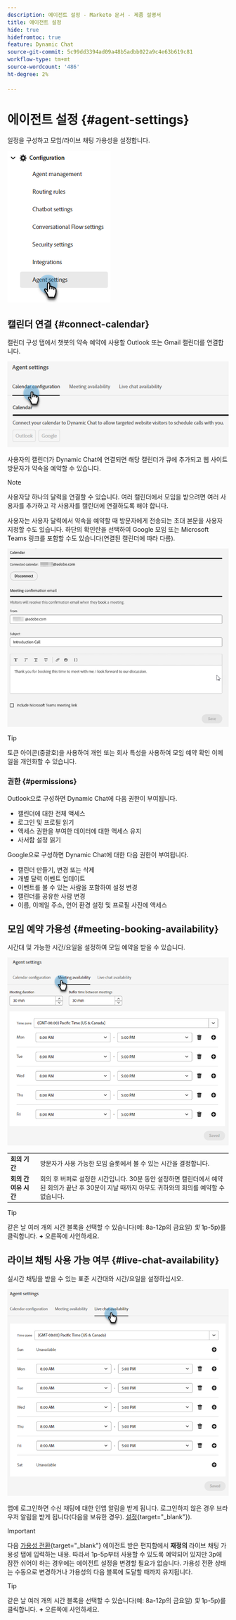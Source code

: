 ```yaml
---
description: 에이전트 설정 - Marketo 문서 - 제품 설명서
title: 에이전트 설정
hide: true
hidefromtoc: true
feature: Dynamic Chat
source-git-commit: 5c99dd3394ad09a48b5adbb022a9c4e63b619c81
workflow-type: tm+mt
source-wordcount: '486'
ht-degree: 2%

---
```


# 에이전트 설정 {#agent-settings}

일정을 구성하고 모임/라이브 채팅 가용성을 설정합니다.

![](assets/agent-settings-1.png)

## 캘린더 연결 {#connect-calendar}

캘린더 구성 탭에서 챗봇의 약속 예약에 사용할 Outlook 또는 Gmail 캘린더를 연결합니다.

![](assets/agent-settings-2.png)

사용자의 캘린더가 Dynamic Chat에 연결되면 해당 캘린더가 큐에 추가되고 웹 사이트 방문자가 약속을 예약할 수 있습니다.

>[!NOTE]
>
>사용자당 하나의 달력을 연결할 수 있습니다. 여러 캘린더에서 모임을 받으려면 여러 사용자를 추가하고 각 사용자를 캘린더에 연결하도록 해야 합니다.

사용자는 사용자 달력에서 약속을 예약할 때 방문자에게 전송되는 초대 본문을 사용자 지정할 수도 있습니다. 하단의 확인란을 선택하여 Google 모임 또는 Microsoft Teams 링크를 포함할 수도 있습니다(연결된 캘린더에 따라 다름).

![](assets/agent-settings-3.png)

>[!TIP]
>
>토큰 아이콘(중괄호)을 사용하여 개인 또는 회사 특성을 사용하여 모임 예약 확인 이메일을 개인화할 수 있습니다.

### 권한 {#permissions}

Outlook으로 구성하면 Dynamic Chat에 다음 권한이 부여됩니다.

* 캘린더에 대한 전체 액세스
* 로그인 및 프로필 읽기
* 액세스 권한을 부여한 데이터에 대한 액세스 유지
* 사서함 설정 읽기

Google으로 구성하면 Dynamic Chat에 대한 다음 권한이 부여됩니다.

* 캘린더 만들기, 변경 또는 삭제
* 개별 달력 이벤트 업데이트
* 이벤트를 볼 수 있는 사람을 포함하여 설정 변경
* 캘린더를 공유한 사람 변경
* 이름, 이메일 주소, 언어 환경 설정 및 프로필 사진에 액세스

## 모임 예약 가용성 {#meeting-booking-availability}

시간대 및 가능한 시간/요일을 설정하여 모임 예약을 받을 수 있습니다.

![](assets/agent-settings-4.png)

<table> 
 <tbody> 
  <tr> 
   <td><b>회의 기간</b></td>
   <td>방문자가 사용 가능한 모임 슬롯에서 볼 수 있는 시간을 결정합니다.</td>
  </tr> 
  <tr> 
   <td><b>회의 간 여유 시간</b></td>
   <td>회의 후 버퍼로 설정한 시간입니다. 30분 동안 설정하면 캘린더에서 예약된 회의가 끝난 후 30분이 지날 때까지 아무도 귀하와의 회의를 예약할 수 없습니다.</td>
  </tr>
 </tbody> 
</table>

>[!TIP]
>
>같은 날 여러 개의 시간 블록을 선택할 수 있습니다(예: 8a-12p의 금요일) _및_ 1p-5p)를 클릭합니다. **+** 오른쪽에 사인하세요.

## 라이브 채팅 사용 가능 여부 {#live-chat-availability}

실시간 채팅을 받을 수 있는 표준 시간대와 시간/요일을 설정하십시오.

![](assets/agent-settings-5.png)

앱에 로그인하면 수신 채팅에 대한 인앱 알림을 받게 됩니다. 로그인하지 않은 경우 브라우저 알림을 받게 됩니다(다음을 보유한 경우). [설정](/help/marketo/product-docs/demand-generation/dynamic-chat-two/live-chat/agent-inbox.md#live-chat-notifications){target="_blank"}).

>[!IMPORTANT]
>
>다음 [가용성 전환](/help/marketo/product-docs/demand-generation/dynamic-chat-two/live-chat/agent-inbox.md#availability-toggle){target="_blank"} 에이전트 받은 편지함에서 **재정의** 라이브 채팅 가용성 탭에 입력하는 내용. 따라서 1p-5p부터 사용할 수 있도록 예약되어 있지만 3p에 잠깐 쉬어야 하는 경우에는 에이전트 설정을 변경할 필요가 없습니다. 가용성 전환 상태는 수동으로 변경하거나 가용성의 다음 블록에 도달할 때까지 유지됩니다.

>[!TIP]
>
>같은 날 여러 개의 시간 블록을 선택할 수 있습니다(예: 8a-12p의 금요일) _및_ 1p-5p)를 클릭합니다. **+** 오른쪽에 사인하세요.
